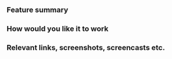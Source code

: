 <!--
Please read https://wiki.gnome.org/Community/GettingInTouch/BugReportingGuidelines
first to ensure that you create a clear and specific issue.
-->

### Feature summary

<!--
Describe what you would like to be able to do with GNOME Boxes
that you currently can't do.
-->

### How would you like it to work

<!--
If you can think of a way GNOME Boxes might be able to do this,
let us know here.
-->

### Relevant links, screenshots, screencasts etc.

<!--
If you have further information, such as technical documentation,
code, mockups or a similar feature in another desktop environments,
please provide them here.
-->
